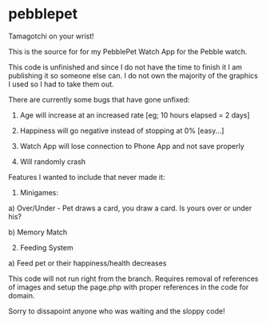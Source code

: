 pebblepet
=========

Tamagotchi on your wrist!


This is the source for for my PebblePet Watch App for the Pebble watch.

This code is unfinished and since I do not have the time to finish it I am publishing it so someone else can.
I do not own the majority of the graphics I used so I had to take them out.

There are currently some bugs that have gone unfixed:

1) Age will increase at an increased rate [eg; 10 hours elapsed = 2 days]  

2) Happiness will go negative instead of stopping at 0% [easy...]  

3) Watch App will lose connection to Phone App and not save properly  

4) Will randomly crash  


Features I wanted to include that never made it:

1) Minigames:  

  a) Over/Under - Pet draws a card, you draw a card. Is yours over or under his?  
  
  b) Memory Match
  
2) Feeding System  

  a) Feed pet or their happiness/health decreases
  
  
This code will not run right from the branch. Requires removal of references of images and setup the page.php with proper references in the code for domain.

Sorry to dissapoint anyone who was waiting and the sloppy code!
